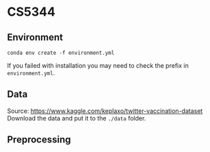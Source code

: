 # CS5344

## Environment
```
conda env create -f environment.yml
```
If you failed with installation you may need to check the prefix in `environment.yml`.
## Data
Source: https://www.kaggle.com/keplaxo/twitter-vaccination-dataset
Download the data and put it to the `./data` folder.

## Preprocessing
